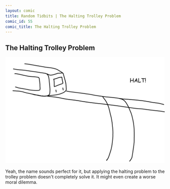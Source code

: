 ```yaml
---
layout: comic
title: Random Tidbits | The Halting Trolley Problem
comic_id: 55
comic_title: The Halting Trolley Problem
---
```


## The Halting Trolley Problem

<img id="img55" src="/assets/images/55.png">

Yeah, the name sounds perfect for it, but applying the halting problem to the trolley problem doesn't completely solve it. It might even create a worse moral dilemma.
